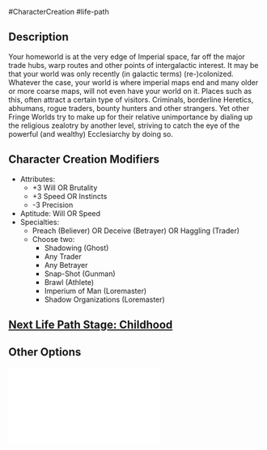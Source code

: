 #CharacterCreation #life-path 
## Description
Your homeworld is at the very edge of Imperial space, far off the major trade hubs, warp routes and other points of intergalactic interest. 
It may be that your world was only recently (in galactic terms) (re-)colonized. 
Whatever the case, your world is where imperial maps end and many older or more coarse maps, will not even have your world on it.
Places such as this, often attract a certain type of visitors. Criminals, borderline Heretics, abhumans, rogue traders, bounty hunters and other strangers.
Yet other Fringe Worlds try to make up for their relative unimportance by dialing up the religious zealotry by another level, striving to catch the eye of the powerful (and wealthy) Ecclesiarchy by doing so.

## Character Creation Modifiers
- Attributes: 
	- +3 Will OR Brutality 
	- +3 Speed OR Instincts 
	- -3 Precision 
- Aptitude: Will OR Speed
- Specialties:
	- Preach (Believer) OR Deceive (Betrayer) OR Haggling (Trader)
	- Choose two:
		- Shadowing (Ghost)
		- Any Trader
		- Any Betrayer
		- Snap-Shot (Gunman)
		- Brawl (Athlete)
		- Imperium of Man (Loremaster)
		- Shadow Organizations (Loremaster)

## [Next Life Path Stage: Childhood](</LifePath/Childhood/Childhood.md>)

## Other Options
![](</LifePath/Homeworld/List of Homeworlds.md>)